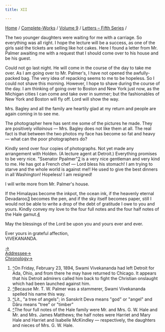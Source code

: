 ```yaml
---
title: XII

---
```



[Home](../../../index.htm) / [Complete-Works](../../complete_works.htm)
/ [Volume 9](../volume_9_contents.htm) / [Letters – Fifth
Series](letters_fifth_series_contents.htm) /

 The two younger
daughters were waiting for me with a carriage. So everything was all
right. I hope the lecture will be a success, as one of the girls said
the tickets are selling like hot cakes. Here I found a letter from Mr.
Palmer awaiting me with a request that I should come over to his house
and be his guest.

Could not go last night. He will come in the course of the day to take
me over. As I am going over to Mr. Palmer's, I have not opened the
awfully-packed bag. The very idea of repacking seems to me to be
hopeless. So I could not shave this morning. However, I hope to shave
during the course of the day. I am thinking of going over to Boston and
New York just now, as the Michigan cities I can come and take over in
summer; but the fashionables of New York and Boston will fly off. Lord
will show the way.

Mrs. Bagley and all the family are heartily glad at my return and people
are again coming in to see me.

The photographer here has sent me some of the pictures he made. They are
positively *villainous* — Mrs. Bagley does not like them at all. The
real fact is that between the two photos my face has become so fat and
heavy — what can the poor photographers do?

Kindly send over four copies of photographs. Not yet made any
arrangement with Holden. (A lecture agent at Detroit.) Everything
promises to be very nice. "Ssenator Ppalmer"[2](#fn2) is a very nice
gentleman and very kind to me. He has got a French chef — Lord bless his
stomach! I am trying to starve and the whole world is against me!! He
used to give the best dinners in all Washington! Hopeless! I am
resigned!

I will write more from Mr. Palmer's house.

If the Himalayas become the inkpot, the ocean ink, if the heavenly
eternal Devadaroo[3](#fn3) becomes the pen, and if the sky itself
becomes paper, still I would not be able to write a drop of the debt of
gratitude I owe to you and yours. Kindly convey my love to the four full
notes and the four half notes of the Hale gamut.[4](#fn4)

May the blessings of the Lord be upon you and yours ever and ever.

Ever yours in grateful affection,  
VIVEKANANDA.

[→](013_mother.htm)  
[Addressee→](013_mother.htm)  
[Chronology→](../../volume_8/epistles_fourth_series/016_sisters.htm)



1.  [^](#fn1_1)On Friday, February 23, 1894, Swami Vivekananda had left
    Detroit for Ada, Ohio, and from there he may have returned to
    Chicago. It appears that his Detroit admirers called him back to
    fight the Christian onslaught which had been launched against him.
2.  [^](#fn2_1)Because Mr. T. W. Palmer was a stammerer, Swami
    Vivekananda spelled his name this way.
3.  [^](#fn3_1)Lit., "a tree of angels"; in Sanskrit Deva means "god" or
    "angel" and Dâru means "tree" or "timber"
4.  [^](#fn4_1)The four full notes of the Hale family were Mr. and
    Mrs. G. W. Hale and Mr. and Mrs. James Matthews; the half notes were
    Harriet and Mary Hale and Harriet and Isabelle McKindley —
    respectively, the daughters and nieces of Mrs. G. W. Hale.  
